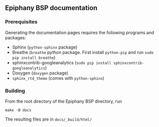 ## Epiphany BSP documentation

### Prerequisites

Generating the documentation pages requires the following programs and packages:

- Sphinx (`python-sphinx` package)
- Breathe (`breathe` python package. First install `python-pip` and run `sudo pip install breathe`)
- sphinxcontrib-googleanalytics (`sudo pip install sphinxcontrib-googleanalytics`)
- Doxygen (`doxygen` package)
- `sphinx_rtd_theme` (comes with `python-sphinx`)

### Building

From the root directory of the Epiphany BSP directory, run

    make -B docs

The resulting files are in `docs/_build/html/`

